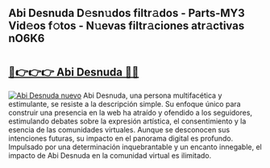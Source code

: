 ## Abi Desnuda D𝚎sn𝚞dos filtr𝚊dos - Parts-MY3 Vid𝚎os f𝚘tos - N𝚞evas filtr𝚊ciones atr𝚊ctivas nO6K6

# <h2><a href="http://mb2uxm8.tromn.icu/?c=Abi+Desnuda">🔗👉👉👉 Abi Desnuda 🔗🔗</a></h2>

[![Abi Desnuda nuevo](https://i.imgur.com/pEAQMta.gif)](http://mb2uxm8.tromn.icu/?c=Abi+Desnuda)
Abi Desnuda, una persona multifacética y estimulante, se resiste a la descripción simple. Su enfoque único para construir una presencia en la web ha atraído y ofendido a los seguidores, estimulando debates sobre la expresión artística, el consentimiento y la esencia de las comunidades virtuales. Aunque se desconocen sus intenciones futuras, su impacto en el panorama digital es profundo. Impulsado por una determinación inquebrantable y un encanto innegable, el impacto de Abi Desnuda en la comunidad virtual es ilimitado.
